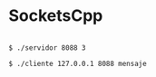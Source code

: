 # SocketsCpp

<pre><code>
$ ./servidor 8088 3 <br>
$ ./cliente 127.0.0.1 8088 mensaje
</code></pre>
